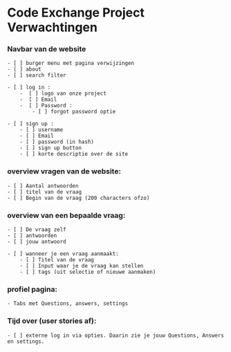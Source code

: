 # Code Exchange Project Verwachtingen 

### Navbar van de website
    - [ ] burger menu met pagina verwijzingen
	- [ ] about 
	- [ ] search filter

	- [ ] log in :
	    -  [ ] logo van onze project
		-  [ ] Email
		-  [ ] Password :
		    - [ ] forgot password optie
	
	- [ ] sign up :
	    - [ ] username
		- [ ] Email
		- [ ] password (in hash)
		- [ ] sign up button
		- [ ] korte descriptie over de site

### overview vragen van de website:
    - [ ] Aantal antwoorden
    - [ ] titel van de vraag
    - [ ] Begin van de vraag (200 characters ofzo)

### overview van een bepaalde vraag: 
    - [ ] De vraag zelf
    - [ ] antwoorden
    - [ ] jouw antwoord

    - [ ] wanneer je een vraag aanmaakt:
        - [ ] Titel van de vraag
        - [ ] Input waar je de vraag kan stellen 
        - [ ] tags (uit selectie of nieuwe aanmaken)
    
### profiel pagina:
    - Tabs met Questions, answers, settings

### Tijd over (user stories af):
    - [ ] externe log in via opties. Daarin zie je jouw Questions, Answers en settings.
	
		
	
	
	
	
	
